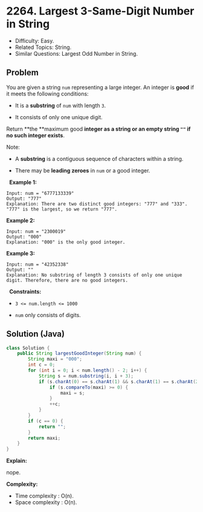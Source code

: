 # 2264. Largest 3-Same-Digit Number in String

- Difficulty: Easy.
- Related Topics: String.
- Similar Questions: Largest Odd Number in String.

## Problem

You are given a string ```num``` representing a large integer. An integer is **good** if it meets the following conditions:


	
- It is a **substring** of ```num``` with length ```3```.
	
- It consists of only one unique digit.


Return **the **maximum good **integer as a **string** or an empty string **```""```** if no such integer exists**.

Note:


	
- A **substring** is a contiguous sequence of characters within a string.
	
- There may be **leading zeroes** in ```num``` or a good integer.


 
**Example 1:**

```
Input: num = "6777133339"
Output: "777"
Explanation: There are two distinct good integers: "777" and "333".
"777" is the largest, so we return "777".
```

**Example 2:**

```
Input: num = "2300019"
Output: "000"
Explanation: "000" is the only good integer.
```

**Example 3:**

```
Input: num = "42352338"
Output: ""
Explanation: No substring of length 3 consists of only one unique digit. Therefore, there are no good integers.
```

 
**Constraints:**


	
- ```3 <= num.length <= 1000```
	
- ```num``` only consists of digits.



## Solution (Java)

```java
class Solution {
    public String largestGoodInteger(String num) {
        String maxi = "000";
        int c = 0;
        for (int i = 0; i < num.length() - 2; i++) {
            String s = num.substring(i, i + 3);
            if (s.charAt(0) == s.charAt(1) && s.charAt(1) == s.charAt(2)) {
                if (s.compareTo(maxi) >= 0) {
                    maxi = s;
                }
                ++c;
            }
        }
        if (c == 0) {
            return "";
        }
        return maxi;
    }
}
```

**Explain:**

nope.

**Complexity:**

* Time complexity : O(n).
* Space complexity : O(n).
